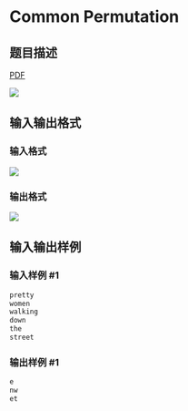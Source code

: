 # Common Permutation

## 题目描述

[problemUrl]: https://uva.onlinejudge.org/index.php?option=com_onlinejudge&Itemid=8&category=14&page=show_problem&problem=1193

[PDF](https://uva.onlinejudge.org/external/102/p10252.pdf)

![](https://cdn.luogu.com.cn/upload/vjudge_pic/UVA10252/e62f4bcf919fc284ba1e5eaaf1b5ce8a57872a3b.png)

## 输入输出格式

### 输入格式

![](https://cdn.luogu.com.cn/upload/vjudge_pic/UVA10252/bb61b5f561389bcbcd4f0f5bd0c3e0a7dc37800b.png)

### 输出格式

![](https://cdn.luogu.com.cn/upload/vjudge_pic/UVA10252/ed207d2ee6abf4ab26d3947d8b8637ae60d1affa.png)

## 输入输出样例

### 输入样例 #1

```cpp
pretty
women
walking
down
the
street
```


### 输出样例 #1

```cpp
e
nw
et
```


